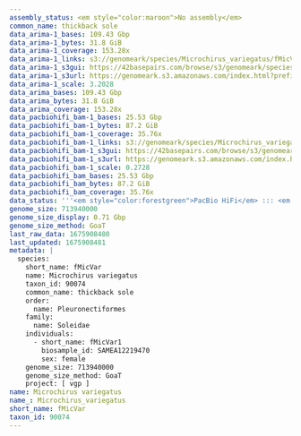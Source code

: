 ```yaml
---
assembly_status: <em style="color:maroon">No assembly</em>
common_name: thickback sole
data_arima-1_bases: 109.43 Gbp
data_arima-1_bytes: 31.8 GiB
data_arima-1_coverage: 153.28x
data_arima-1_links: s3://genomeark/species/Microchirus_variegatus/fMicVar1/genomic_data/arima/<br>
data_arima-1_s3gui: https://42basepairs.com/browse/s3/genomeark/species/Microchirus_variegatus/fMicVar1/genomic_data/arima/
data_arima-1_s3url: https://genomeark.s3.amazonaws.com/index.html?prefix=species/Microchirus_variegatus/fMicVar1/genomic_data/arima/
data_arima-1_scale: 3.2028
data_arima_bases: 109.43 Gbp
data_arima_bytes: 31.8 GiB
data_arima_coverage: 153.28x
data_pacbiohifi_bam-1_bases: 25.53 Gbp
data_pacbiohifi_bam-1_bytes: 87.2 GiB
data_pacbiohifi_bam-1_coverage: 35.76x
data_pacbiohifi_bam-1_links: s3://genomeark/species/Microchirus_variegatus/fMicVar1/genomic_data/pacbio_hifi/<br>
data_pacbiohifi_bam-1_s3gui: https://42basepairs.com/browse/s3/genomeark/species/Microchirus_variegatus/fMicVar1/genomic_data/pacbio_hifi/
data_pacbiohifi_bam-1_s3url: https://genomeark.s3.amazonaws.com/index.html?prefix=species/Microchirus_variegatus/fMicVar1/genomic_data/pacbio_hifi/
data_pacbiohifi_bam-1_scale: 0.2728
data_pacbiohifi_bam_bases: 25.53 Gbp
data_pacbiohifi_bam_bytes: 87.2 GiB
data_pacbiohifi_bam_coverage: 35.76x
data_status: '''<em style="color:forestgreen">PacBio HiFi</em> ::: <em style="color:forestgreen">Arima</em>'''
genome_size: 713940000
genome_size_display: 0.71 Gbp
genome_size_method: GoaT
last_raw_data: 1675908480
last_updated: 1675908481
metadata: |
  species:
    short_name: fMicVar
    name: Microchirus variegatus
    taxon_id: 90074
    common_name: thickback sole
    order:
      name: Pleuronectiformes
    family:
      name: Soleidae
    individuals:
      - short_name: fMicVar1
        biosample_id: SAMEA12219470
        sex: female
    genome_size: 713940000
    genome_size_method: GoaT
    project: [ vgp ]
name: Microchirus variegatus
name_: Microchirus_variegatus
short_name: fMicVar
taxon_id: 90074
---
```

